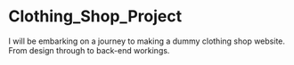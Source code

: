 # Clothing_Shop_Project
I will be embarking on a journey to making a dummy clothing shop website.  From design through to back-end workings.
